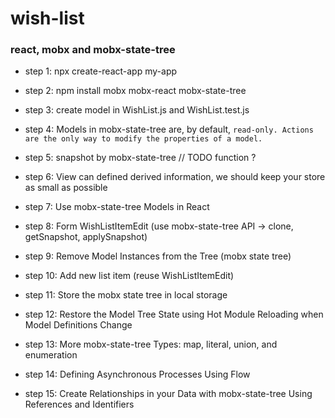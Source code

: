 # wish-list
### react, mobx and mobx-state-tree

- step 1: npx create-react-app my-app

- step 2: npm install mobx mobx-react mobx-state-tree

- step 3: create model in WishList.js and WishList.test.js

- step 4: Models in mobx-state-tree are, by default, `read-only. Actions are the only way to modify the properties of a model.`

- step 5: snapshot by mobx-state-tree // TODO function ?

- step 6: View can defined derived information, we should keep your store as small as possible

- step 7: Use mobx-state-tree Models in React

- step 8: Form WishListItemEdit (use mobx-state-tree API -> clone, getSnapshot, applySnapshot)

- step 9: Remove Model Instances from the Tree (mobx state tree)

- step 10: Add new list item (reuse WishListItemEdit)

- step 11: Store the mobx state tree in local storage

- step 12: Restore the Model Tree State using Hot Module Reloading when Model Definitions Change

- step 13: More mobx-state-tree Types: map, literal, union, and enumeration

- step 14: Defining Asynchronous Processes Using Flow

- step 15: Create Relationships in your Data with mobx-state-tree Using References and Identifiers